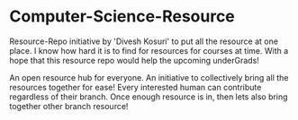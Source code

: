 # Computer-Science-Resource
Resource-Repo initiative by 'Divesh Kosuri' to put all the resource at one place. I know how hard it is to find for resources for courses at time. With a hope that this resource repo would help the upcoming underGrads! 

An open resource hub for everyone. An initiative to collectively bring all the resources together for ease!
Every interested human can contribute regardless of their branch. Once enough resource is in, then lets also bring together other branch resource!    
